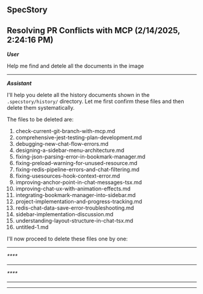 ## SpecStory

## Resolving PR Conflicts with MCP (2/14/2025, 2:24:16 PM)

_**User**_

Help me find and detele all the documents in the image

---

_**Assistant**_

I'll help you delete all the history documents shown in the `.specstory/history/` directory. Let me first confirm these files and then delete them systematically.

The files to be deleted are:

1. check-current-git-branch-with-mcp.md
2. comprehensive-jest-testing-plan-development.md
3. debugging-new-chat-flow-errors.md
4. designing-a-sidebar-menu-architecture.md
5. fixing-json-parsing-error-in-bookmark-manager.md
6. fixing-preload-warning-for-unused-resource.md
7. fixing-redis-pipeline-errors-and-chat-filtering.md
8. fixing-usesources-hook-context-error.md
9. improving-anchor-point-in-chat-messages-tsx.md
10. improving-chat-ux-with-animation-effects.md
11. integrating-bookmark-manager-into-sidebar.md
12. project-implementation-and-progress-tracking.md
13. redis-chat-data-save-error-troubleshooting.md
14. sidebar-implementation-discussion.md
15. understanding-layout-structure-in-chat-tsx.md
16. untitled-1.md

I'll now proceed to delete these files one by one:

---

_****_



---

_****_



---



---

